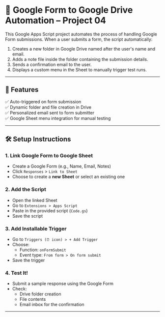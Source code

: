 # 📄 Google Form to Google Drive Automation – Project 04

This Google Apps Script project automates the process of handling Google Form submissions. When a user submits a form, the script automatically:

1. Creates a new folder in Google Drive named after the user's name and email.
2. Adds a note file inside the folder containing the submission details.
3. Sends a confirmation email to the user.
4. Displays a custom menu in the Sheet to manually trigger test runs.

---

## 🚀 Features

✅ Auto-triggered on form submission  
✅ Dynamic folder and file creation in Drive  
✅ Personalized email sent to form submitter  
✅ Google Sheet menu integration for manual testing

---

## 🛠️ Setup Instructions

### 1. Link Google Form to Google Sheet
- Create a Google Form (e.g., Name, Email, Notes)
- Click `Responses` > `Link to Sheet`
- Choose to create a **new Sheet** or select an existing one

### 2. Add the Script
- Open the linked Sheet
- Go to `Extensions > Apps Script`
- Paste in the provided script (`Code.gs`)
- Save the script

### 3. Add Installable Trigger
- Go to `Triggers (⏰ icon) > + Add Trigger`
- Choose:
  - Function: `onFormSubmit`
  - Event type: `From form > On form submit`
- Save the trigger

### 4. Test It!
- Submit a sample response using the Google Form
- Check:
  - Drive folder creation
  - File contents
  - Email inbox for the confirmation

---



